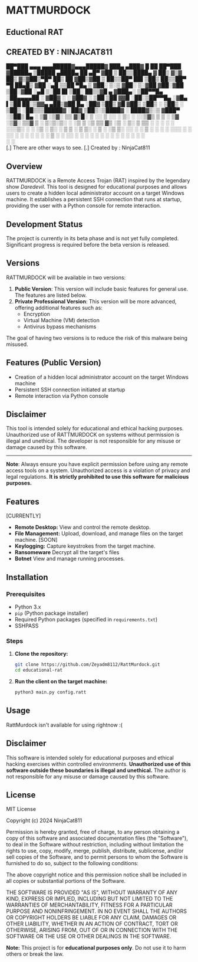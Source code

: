 # MATTMURDOCK
## Eductional RAT 
## CREATED BY : NINJACAT811

██▀███   ▄▄▄      ▄▄▄█████▓▄▄▄█████▓ ███▄ ▄███▓ █    ██  ██▀███  ▓█████▄  ▒█████   ▄████▄   ██ ▄█▀
▓██ ▒ ██▒▒████▄    ▓  ██▒ ▓▒▓  ██▒ ▓▒▓██▒▀█▀ ██▒ ██  ▓██▒▓██ ▒ ██▒▒██▀ ██▌▒██▒  ██▒▒██▀ ▀█   ██▄█▒ 
▓██ ░▄█ ▒▒██  ▀█▄  ▒ ▓██░ ▒░▒ ▓██░ ▒░▓██    ▓██░▓██  ▒██░▓██ ░▄█ ▒░██   █▌▒██░  ██▒▒▓█    ▄ ▓███▄░ 
▒██▀▀█▄  ░██▄▄▄▄██ ░ ▓██▓ ░ ░ ▓██▓ ░ ▒██    ▒██ ▓▓█  ░██░▒██▀▀█▄  ░▓█▄   ▌▒██   ██░▒▓▓▄ ▄██▒▓██ █▄ 
░██▓ ▒██▒ ▓█   ▓██▒  ▒██▒ ░   ▒██▒ ░ ▒██▒   ░██▒▒▒█████▓ ░██▓ ▒██▒░▒████▓ ░ ████▓▒░▒ ▓███▀ ░▒██▒ █▄
░ ▒▓ ░▒▓░ ▒▒   ▓▒█░  ▒ ░░     ▒ ░░   ░ ▒░   ░  ░░▒▓▒ ▒ ▒ ░ ▒▓ ░▒▓░ ▒▒▓  ▒ ░ ▒░▒░▒░ ░ ░▒ ▒  ░▒ ▒▒ ▓▒
  ░▒ ░ ▒░  ▒   ▒▒ ░    ░        ░    ░  ░      ░░░▒░ ░ ░   ░▒ ░ ▒░ ░ ▒  ▒   ░ ▒ ▒░   ░  ▒   ░ ░▒ ▒░
  ░░   ░   ░   ▒     ░        ░      ░      ░    ░░░ ░ ░   ░░   ░  ░ ░  ░ ░ ░ ░ ▒  ░        ░ ░░ ░ 
   ░           ░  ░                         ░      ░        ░        ░        ░ ░  ░ ░      ░  ░   
                                                                   ░               ░               
[.] There are other ways to see.
[.] Created by :  NinjaCat811


## Overview

RATTMURDOCK is a Remote Access Trojan (RAT) inspired by the legendary show *Daredevil*. This tool is designed for educational purposes and allows users to create a hidden local administrator account on a target Windows machine. It establishes a persistent SSH connection that runs at startup, providing the user with a Python console for remote interaction.

## Development Status

The project is currently in its beta phase and is not yet fully completed. Significant progress is required before the beta version is released.

## Versions

RATTMURDOCK will be available in two versions:

1. **Public Version**: This version will include basic features for general use. The features are listed below.
2. **Private Professional Version**: This version will be more advanced, offering additional features such as:
   - Encryption
   - Virtual Machine (VM) detection
   - Antivirus bypass mechanisms

The goal of having two versions is to reduce the risk of this malware being misused.

## Features (Public Version)

- Creation of a hidden local administrator account on the target Windows machine
- Persistent SSH connection initiated at startup
- Remote interaction via Python console

## Disclaimer

This tool is intended solely for educational and ethical hacking purposes. Unauthorized use of RATTMURDOCK on systems without permission is illegal and unethical. The developer is not responsible for any misuse or damage caused by this software.

---

**Note**: Always ensure you have explicit permission before using any remote access tools on a system. Unauthorized access is a violation of privacy and legal regulations.
 **It is strictly prohibited to use this software for malicious purposes.**

## Features
[CURRENTLY]
- **Remote Desktop:** View and control the remote desktop.
- **File Management:** Upload, download, and manage files on the target machine.
[SOON]
- **Keylogging:** Capture keystrokes from the target machine.
- **Ransomeware** Decrypt all the target's files
- **Botnet** View and manage running processes.

## Installation
### Prerequisites
- Python 3.x
- `pip` (Python package installer)
- Required Python packages (specified in `requirements.txt`)
- SSHPASS

### Steps
1. **Clone the repository:**
    ```bash
    git clone https://github.com/Zeyadm8112/RattMurdock.git
    cd educational-rat
    ```

5. **Run the client on the target machine:**
    ```bash
    python3 main.py config.ratt
    ```

## Usage
RattMurdock isn't available for using rightnow :(
## Disclaimer
This software is intended solely for educational purposes and ethical hacking exercises within controlled environments. **Unauthorized use of this software outside these boundaries is illegal and unethical.** The author is not responsible for any misuse or damage caused by this software.


## License
MIT License

Copyright (c) 2024 NinjaCat811

Permission is hereby granted, free of charge, to any person obtaining a copy
of this software and associated documentation files (the "Software"), to deal
in the Software without restriction, including without limitation the rights
to use, copy, modify, merge, publish, distribute, sublicense, and/or sell
copies of the Software, and to permit persons to whom the Software is
furnished to do so, subject to the following conditions:

The above copyright notice and this permission notice shall be included in all
copies or substantial portions of the Software.

THE SOFTWARE IS PROVIDED "AS IS", WITHOUT WARRANTY OF ANY KIND, EXPRESS OR
IMPLIED, INCLUDING BUT NOT LIMITED TO THE WARRANTIES OF MERCHANTABILITY,
FITNESS FOR A PARTICULAR PURPOSE AND NONINFRINGEMENT. IN NO EVENT SHALL THE
AUTHORS OR COPYRIGHT HOLDERS BE LIABLE FOR ANY CLAIM, DAMAGES OR OTHER
LIABILITY, WHETHER IN AN ACTION OF CONTRACT, TORT OR OTHERWISE, ARISING FROM,
OUT OF OR IN CONNECTION WITH THE SOFTWARE OR THE USE OR OTHER DEALINGS IN THE
SOFTWARE.




**Note:** This project is for **educational purposes only**. Do not use it to harm others or break the law.
